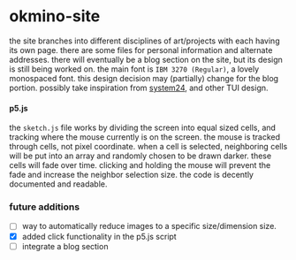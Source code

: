 # okmino-site

the site branches into different disciplines of art/projects with each having its own page. there are some files for personal information and alternate addresses.
there will eventually be a blog section on the site, but its design is still being worked on.
the main font is `IBM 3270 (Regular)`, a lovely monospaced font. this design decision may (partially) change for the blog portion. possibly take inspiration from [system24](https://github.com/refact0r/system24/tree/main), and other TUI design.

#### p5.js
the `sketch.js` file works by dividing the screen into equal sized cells, and tracking where the mouse currently is on the screen. the mouse is tracked through cells, not pixel coordinate. when a cell is selected, neighboring cells will be put into an array and randomly chosen to be drawn darker. these cells will fade over time. clicking and holding the mouse will prevent the fade and increase the neighbor selection size. the code is decently documented and readable.

### future additions
- [ ] way to automatically reduce images to a specific size/dimension size.
- [x] added click functionality in the p5.js script
- [ ] integrate a blog section